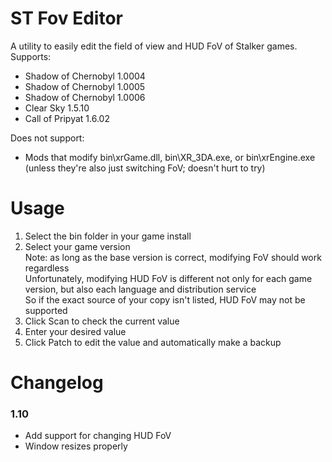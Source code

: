 # ST Fov Editor
A utility to easily edit the field of view and HUD FoV of Stalker games.  
Supports:  
+ Shadow of Chernobyl 1.0004  
+ Shadow of Chernobyl 1.0005  
+ Shadow of Chernobyl 1.0006  
+ Clear Sky 1.5.10  
+ Call of Pripyat 1.6.02  
  
Does not support:  
+ Mods that modify bin\xrGame.dll, bin\XR_3DA.exe, or bin\xrEngine.exe (unless they're also just switching FoV; doesn't hurt to try)

# Usage
1. Select the bin folder in your game install
2. Select your game version  
	Note: as long as the base version is correct, modifying FoV should work regardless  
	Unfortunately, modifying HUD FoV is different not only for each game version, but also each language and distribution service  
	So if the exact source of your copy isn't listed, HUD FoV may not be supported
3. Click Scan to check the current value
4. Enter your desired value
5. Click Patch to edit the value and automatically make a backup

# Changelog
### 1.10
+ Add support for changing HUD FoV
+ Window resizes properly
